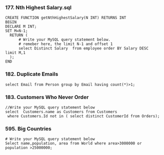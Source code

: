 ### 177. Nth Highest Salary.sql
```
CREATE FUNCTION getNthHighestSalary(N INT) RETURNS INT
BEGIN
DECLARE M INT;
SET M=N-1;
  RETURN (
      # Write your MySQL query statement below.
      # remeber here, the limit N-1 and offset 1
      select Distinct Salary  from employee order BY Salary DESC  limit M,1
  );
END
```
### 182. Duplicate Emails
```
select Email from Person group by Email having count(*)>1; 
```
### 183. Customers Who Never Order
```
//Write your MySQL query statement below
select  Customers.name as Customers from Customers
 where Customers.Id not in ( select distinct CustomerId from Orders);
 ```

### 595. Big Countries
```
# Write your MySQL query statement below
Select name,population, area from World where area>3000000 or population >25000000;
```
